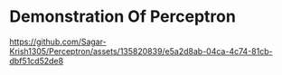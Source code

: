 
 <h1> Demonstration Of Perceptron </h1>

https://github.com/Sagar-Krish1305/Perceptron/assets/135820839/e5a2d8ab-04ca-4c74-81cb-dbf51cd52de8



